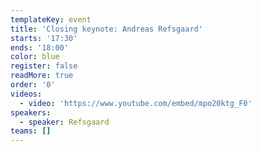 ```yaml
---
templateKey: event
title: 'Closing keynote: Andreas Refsgaard'
starts: '17:30'
ends: '18:00'
color: blue
register: false
readMore: true
order: '0'
videos:
  - video: 'https://www.youtube.com/embed/mpo20ktg_F0'
speakers:
  - speaker: Refsgaard
teams: []
---
```


